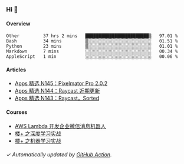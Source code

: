 ### Hi 👋

#### Overview

<!--START_SECTION:waka-->
```text
Other         37 hrs 2 mins   ████████████████████████▒   97.01 % 
Bash          34 mins         ▒░░░░░░░░░░░░░░░░░░░░░░░░   01.51 % 
Python        23 mins         ▒░░░░░░░░░░░░░░░░░░░░░░░░   01.01 % 
Markdown      7 mins          ░░░░░░░░░░░░░░░░░░░░░░░░░   00.34 % 
AppleScript   1 min           ░░░░░░░░░░░░░░░░░░░░░░░░░   00.06 % 
```
<!--END_SECTION:waka-->

#### Articles

<!-- BLOG:START -->
- [Apps 精选 N145：Pixelmator Pro 2.0.2](http://huhuhang.com/post/product-hunt/product-hunt-n145)
- [Apps 精选 N144：Raycast 近期更新](http://huhuhang.com/post/product-hunt/product-hunt-n144)
- [Apps 精选 N143：Raycast，Sorted](http://huhuhang.com/post/product-hunt/product-hunt-n143)
<!-- BLOG:END -->

#### Courses

<!-- SYL:START -->
- [AWS Lambda 开发企业微信消息机器人](https://lanqiao.cn/courses/2868)
- [楼+ 之深度学习实战](https://lanqiao.cn/courses/2617)
- [楼+ 之机器学习实战](https://lanqiao.cn/courses/2616)
<!-- SYL:END -->

###### ✓ Automatically updated by [GitHub Action](https://github.com/huhuhang/huhuhang/actions).
